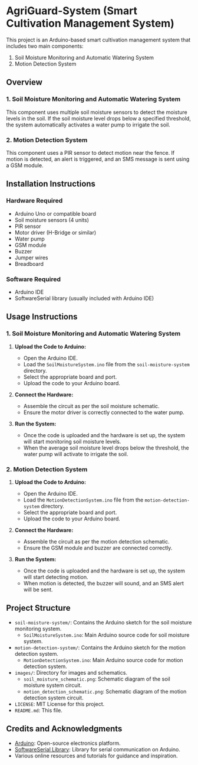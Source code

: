 # AgriGuard-System (Smart Cultivation Management System)

This project is an Arduino-based smart cultivation management system that includes two main components:
1. Soil Moisture Monitoring and Automatic Watering System
2. Motion Detection System

## Overview

### 1. Soil Moisture Monitoring and Automatic Watering System
This component uses multiple soil moisture sensors to detect the moisture levels in the soil. If the soil moisture level drops below a specified threshold, the system automatically activates a water pump to irrigate the soil.

### 2. Motion Detection System
This component uses a PIR sensor to detect motion near the fence. If motion is detected, an alert is triggered, and an SMS message is sent using a GSM module.

## Installation Instructions

### Hardware Required
- Arduino Uno or compatible board
- Soil moisture sensors (4 units)
- PIR sensor
- Motor driver (H-Bridge or similar)
- Water pump
- GSM module
- Buzzer
- Jumper wires
- Breadboard

### Software Required
- Arduino IDE
- SoftwareSerial library (usually included with Arduino IDE)

## Usage Instructions

### 1. Soil Moisture Monitoring and Automatic Watering System

1. **Upload the Code to Arduino:**
   - Open the Arduino IDE.
   - Load the `SoilMoistureSystem.ino` file from the `soil-moisture-system` directory.
   - Select the appropriate board and port.
   - Upload the code to your Arduino board.

2. **Connect the Hardware:**
   - Assemble the circuit as per the soil moisture schematic.
   - Ensure the motor driver is correctly connected to the water pump.

3. **Run the System:**
   - Once the code is uploaded and the hardware is set up, the system will start monitoring soil moisture levels.
   - When the average soil moisture level drops below the threshold, the water pump will activate to irrigate the soil.

### 2. Motion Detection System

1. **Upload the Code to Arduino:**
   - Open the Arduino IDE.
   - Load the `MotionDetectionSystem.ino` file from the `motion-detection-system` directory.
   - Select the appropriate board and port.
   - Upload the code to your Arduino board.

2. **Connect the Hardware:**
   - Assemble the circuit as per the motion detection schematic.
   - Ensure the GSM module and buzzer are connected correctly.

3. **Run the System:**
   - Once the code is uploaded and the hardware is set up, the system will start detecting motion.
   - When motion is detected, the buzzer will sound, and an SMS alert will be sent.

## Project Structure

- `soil-moisture-system/`: Contains the Arduino sketch for the soil moisture monitoring system.
  - `SoilMoistureSystem.ino`: Main Arduino source code for soil moisture system.
- `motion-detection-system/`: Contains the Arduino sketch for the motion detection system.
  - `MotionDetectionSystem.ino`: Main Arduino source code for motion detection system.
- `images/`: Directory for images and schematics.
  - `soil_moisture_schematic.png`: Schematic diagram of the soil moisture system circuit.
  - `motion_detection_schematic.png`: Schematic diagram of the motion detection system circuit.
- `LICENSE`: MIT License for this project.
- `README.md`: This file.

## Credits and Acknowledgments

- [Arduino](https://www.arduino.cc/): Open-source electronics platform.
- [SoftwareSerial Library](https://www.arduino.cc/en/Reference/SoftwareSerial): Library for serial communication on Arduino.
- Various online resources and tutorials for guidance and inspiration.
